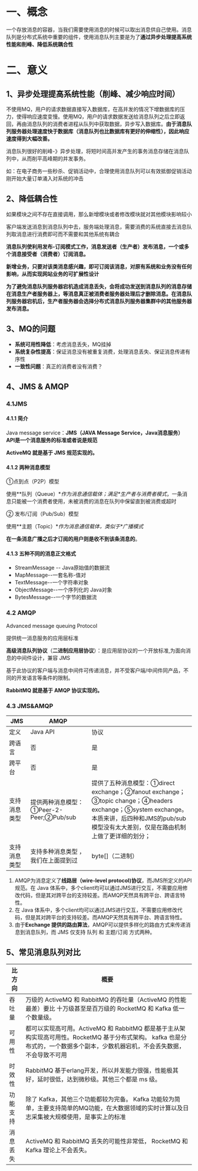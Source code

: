 # 一、概念

一个存放消息的容器，当我们需要使用消息的时候可以取出消息供自己使用。消息队列是分布式系统中重要的组件，使用消息队列主要是为了**通过异步处理提高系统性能和削峰、降低系统耦合性**

# 二、意义

## 1、异步处理提高系统性能（削峰、减少响应时间）

不使用MQ，用户的请求数据直接写入数据库，在高并发的情况下增数据库的压力，使得响应速度变慢。使用MQ，用户的请求数据发送给消息队列之后立即返回，再由消息队列的消费者进程从队列中获取数据，异步写入数据库。**由于消息队列服务器处理速度快于数据库（消息队列也比数据库有更好的伸缩性），因此响应速度得到大幅改善。**

消息队列很好的削峰-》异步处理，将短时间高并发产生的事务消息存储在消息队列中，从而削平高峰期的并发事务。

如：在电子商务一些秒杀、促销活动中，合理使用消息队列可以有效抵御促销活动刚开始大量订单涌入对系统的冲击

## 2、降低耦合性

如果模块之间不存在直接调用，那么新增模块或者修改模块就对其他模块影响较小

客户端发送消息到消息队列中去，服务端处理消息，需要消费的系统直接去消息队列取消息进行消费即可而不需要和其他系统有耦合

**消息队列使利用发布-订阅模式工作，消息发送者（生产者）发布消息，一个或多个消息接受者（消费者）订阅消息。**

**新增业务，只要对该类消息感兴趣，即可订阅该消息，对原有系统和业务没有任何影响，从而实现网站业务的可扩展性设计**

**为了避免消息队列服务器宕机造成消息丢失，会将成功发送到消息队列的消息存储在消息生产者服务器上，等消息真正被消费者服务器处理后才删除消息。在消息队列服务器宕机后，生产者服务器会选择分布式消息队列服务器集群中的其他服务器发布消息。**



## 3、MQ的问题

- **系统可用性降低**：考虑消息丢失，MQ挂掉
- **系统复杂性提高**：保证消息没有被重复消费，处理消息丢失、保证消息传递有序性
- **一致性问题**：真正的消费者没有消费？

## 4、JMS & AMQP

### 4.1JMS

#### 4.1.1 简介

Java message service：**JMS（JAVA Message Service，Java消息服务）API是一个消息服务的标准或者说是规范**

**ActiveMQ 就是基于 JMS 规范实现的。**

#### 4.1.2 两种消息模型

①点到点（P2P）模型

使用**队列（Queue）\**作为消息通信载体；满足\**生产者与消费者模式**，一条消息只能被一个消费者使用，未被消费的消息在队列中保留直到被消费或超时

② 发布/订阅（Pub/Sub）模型

使用**主题（Topic）\**作为消息通信载体，类似于\**广播模式**

**在一条消息广播之后才订阅的用户则是收不到该条消息的**。

#### 4.1.3 五种不同的消息正文格式

- StreamMessage -- Java原始值的数据流
- MapMessage--一套名称-值对
- TextMessage--一个字符串对象
- ObjectMessage--一个序列化的 Java对象
- BytesMessage--一个字节的数据流

### 4.2 AMQP

Advanced message queuing Protocol

提供统一消息服务的应用层标准

**高级消息队列协议**（**二进制应用层协议**）：是应用层协议的一个开放标准,为面向消息的中间件设计，兼容 JMS

基于此协议的客户端与消息中间件可传递消息，并不受客户端/中间件同产品，不同的开发语言等条件的限制。

**RabbitMQ 就是基于 AMQP 协议实现的。**

### 4.3 JMS&AMQP

| JMS          | AMQP                                    |                                                              |
| ------------ | --------------------------------------- | ------------------------------------------------------------ |
| 定义         | Java API                                | 协议                                                         |
| 跨语言       | 否                                      | 是                                                           |
| 跨平台       | 否                                      | 是                                                           |
| 支持消息类型 | 提供两种消息模型：①Peer-2-Peer;②Pub/sub | 提供了五种消息模型：①direct exchange；②fanout exchange；③topic change；④headers exchange；⑤system exchange。本质来讲，后四种和JMS的pub/sub模型没有太大差别，仅是在路由机制上做了更详细的划分； |
| 支持消息类型 | 支持多种消息类型 ，我们在上面提到过     | byte[]（二进制）                                             |

1. AMQP为消息定义了**线路层（wire-level protocol)协议**，而JMS所定义的API规范。在 Java 体系中，多个client均可以通过JMS进行交互，不需要应用修改代码，但是其对跨平台的支持较差。而AMQP天然具有跨平台、跨语言特性。
2. 在 Java 体系中，多个client均可以通过JMS进行交互，不需要应用修改代码，但是其对跨平台的支持较差。而AMQP天然具有跨平台、跨语言特性。
3. 由于**Exchange 提供的路由算法**，AMQP可以提供多样化的路由方式来传递消息到消息队列，而 JMS 仅支持 队列 和 主题/订阅 方式两种。

## 5、常见消息队列对比

| 比方向   | 概要                                                         |
| -------- | ------------------------------------------------------------ |
| 吞吐量   | 万级的 ActiveMQ 和 RabbitMQ 的吞吐量（ActiveMQ 的性能最差）要比 十万级甚至是百万级的 RocketMQ 和 Kafka 低一个数量级。 |
| 可用性   | 都可以实现高可用。ActiveMQ 和 RabbitMQ 都是基于主从架构实现高可用性。RocketMQ 基于分布式架构。 kafka 也是分布式的，一个数据多个副本，少数机器宕机，不会丢失数据，不会导致不可用 |
| 时效性   | RabbitMQ 基于erlang开发，所以并发能力很强，性能极其好，延时很低，达到微秒级。其他三个都是 ms 级。 |
| 功能支持 | 除了 Kafka，其他三个功能都较为完备。 Kafka 功能较为简单，主要支持简单的MQ功能，在大数据领域的实时计算以及日志采集被大规模使用，是事实上的标准 |
| 消息丢失 | ActiveMQ 和 RabbitMQ 丢失的可能性非常低， RocketMQ 和 Kafka 理论上不会丢失。 |


